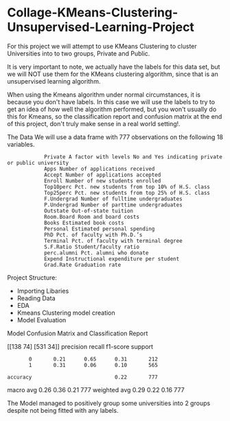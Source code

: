 # Collage-KMeans-Clustering-Unsupervised-Learning-Project

For this project we will attempt to use KMeans Clustering to cluster Universities into to two groups, Private and Public.

It is very important to note, we actually have the labels for this data set, but we will NOT use them for the KMeans clustering algorithm, since that is an unsupervised learning algorithm.

When using the Kmeans algorithm under normal circumstances, it is because you don't have labels. In this case we will use the labels to try to get an idea of how well the algorithm performed, but you won't usually do this for Kmeans, so the classification report and confusion matrix at the end of this project, don't truly make sense in a real world setting!.

The Data
We will use a data frame with 777 observations on the following 18 variables.

                Private A factor with levels No and Yes indicating private or public university
                Apps Number of applications received
                Accept Number of applications accepted
                Enroll Number of new students enrolled
                Top10perc Pct. new students from top 10% of H.S. class
                Top25perc Pct. new students from top 25% of H.S. class
                F.Undergrad Number of fulltime undergraduates
                P.Undergrad Number of parttime undergraduates
                Outstate Out-of-state tuition
                Room.Board Room and board costs
                Books Estimated book costs
                Personal Estimated personal spending
                PhD Pct. of faculty with Ph.D.’s
                Terminal Pct. of faculty with terminal degree
                S.F.Ratio Student/faculty ratio
                perc.alumni Pct. alumni who donate
                Expend Instructional expenditure per student
                Grad.Rate Graduation rate

Project Structure:
 * Importing Libaries
 * Reading Data
 * EDA
 * Kmeans Clustering model creation
 * Model Evaluation

Model Confusion Matrix and Classification Report

[[138  74]
 [531  34]]
              precision    recall  f1-score   support

           0       0.21      0.65      0.31       212
           1       0.31      0.06      0.10       565

    accuracy                           0.22       777
   macro avg       0.26      0.36      0.21       777
weighted avg       0.29      0.22      0.16       777


The Model managed to positively group some universities into 2 groups despite not being fitted with  any labels.
